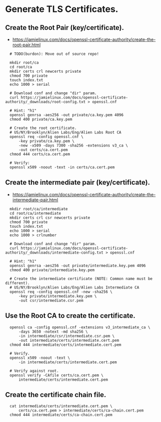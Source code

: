 # Generate TLS Certificates.

## Create the Root Pair (key/certificate).

- https://jamielinux.com/docs/openssl-certificate-authority/create-the-root-pair.html

~~~~
  # TODO(burdon): Move out of source repo!

  mkdir root/ca
  cd root/ca
  mkdir certs crl newcerts private
  chmod 700 private
  touch index.txt
  echo 1000 > serial

  # Download conf and change "dir" param.
  curl https://jamielinux.com/docs/openssl-certificate-authority/_downloads/root-config.txt > openssl.cnf

  # Hint: "h1"
  openssl genrsa -aes256 -out private/ca.key.pem 4096
  chmod 400 private/ca.key.pem

  # Create the root certificate.
  # US/NY/Brooklyn/Alien Labs/Eng/Alien Labs Root CA
  openssl req -config openssl.cnf \
      -key private/ca.key.pem \
      -new -x509 -days 7300 -sha256 -extensions v3_ca \
      -out certs/ca.cert.pem
  chmod 444 certs/ca.cert.pem
  
  # Verify:
  openssl x509 -noout -text -in certs/ca.cert.pem
~~~~

## Create the intermediate pair (key/certificate).
  
- https://jamielinux.com/docs/openssl-certificate-authority/create-the-intermediate-pair.html

~~~~
  mkdir root/ca/intermediate  
  cd root/ca/intermediate
  mkdir certs crl csr newcerts private
  chmod 700 private
  touch index.txt
  echo 1000 > serial  
  echo 1000 > crlnumber
  
  # Download conf and change "dir" param.
  curl https://jamielinux.com/docs/openssl-certificate-authority/_downloads/intermediate-config.txt > openssl.cnf
  
  # Hint: "h1"
  openssl genrsa -aes256 -out private/intermediate.key.pem 4096
  chmod 400 private/intermediate.key.pem
  
  # Create the intermediate certificate (NOTE: Common name must be different).
  # US/NY/Brooklyn/Alien Labs/Eng/Alien Labs Intermediate CA
  openssl req -config openssl.cnf -new -sha256 \
      -key private/intermediate.key.pem \
      -out csr/intermediate.csr.pem
~~~~

## Use the Root CA to create the certificate.

~~~~
  openssl ca -config openssl.cnf -extensions v3_intermediate_ca \
      -days 3650 -notext -md sha256 \
      -in intermediate/csr/intermediate.csr.pem \
      -out intermediate/certs/intermediate.cert.pem
  chmod 444 intermediate/certs/intermediate.cert.pem
  
  # Verify.
  openssl x509 -noout -text \
      -in intermediate/certs/intermediate.cert.pem

  # Verify against root.
  openssl verify -CAfile certs/ca.cert.pem \
      intermediate/certs/intermediate.cert.pem
~~~~

## Create the certificate chain file.

~~~~
  cat intermediate/certs/intermediate.cert.pem \
      certs/ca.cert.pem > intermediate/certs/ca-chain.cert.pem
  chmod 444 intermediate/certs/ca-chain.cert.pem
~~~~
